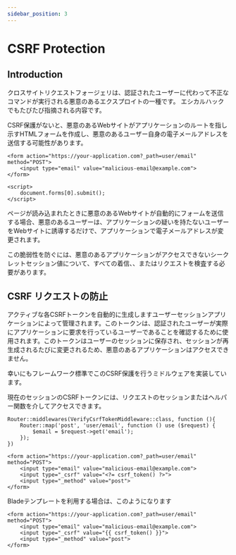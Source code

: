 ```yaml
---
sidebar_position: 3
---
```


# CSRF Protection

## Introduction
クロスサイトリクエストフォージェリは、認証されたユーザーに代わって不正なコマンドが実行される悪意のあるエクスプロイトの一種です。
エシカルハックでもたびたび指摘される内容です。

CSRF保護がないと、悪意のあるWebサイトがアプリケーションのルートを指し示すHTMLフォームを作成し、悪意のあるユーザー自身の電子メールアドレスを送信する可能性があります。
~~~
<form action="https://your-application.com?_path=user/email" method="POST">
    <input type="email" value="malicious-email@example.com">
</form>
 
<script>
    document.forms[0].submit();
</script>
~~~

ページが読み込まれたときに悪意のあるWebサイトが自動的にフォームを送信する場合、悪意のあるユーザーは、アプリケーションの疑いを持たないユーザーをWebサイトに誘導するだけで、アプリケーションで電子メールアドレスが変更されます。

この脆弱性を防ぐには、悪意のあるアプリケーションがアクセスできないシークレットセッション値について、すべての着信、、またはリクエストを検査する必要があります。

## CSRF リクエストの防止

アクティブな各CSRFトークンを自動的に生成しますユーザーセッションアプリケーションによって管理されます。このトークンは、認証されたユーザーが実際にアプリケーションに要求を行っているユーザーであることを確認するために使用されます。このトークンはユーザーのセッションに保存され、セッションが再生成されるたびに変更されるため、悪意のあるアプリケーションはアクセスできません。

幸いにもフレームワーク標準でこのCSRF保護を行うミドルウェアを実装しています。

現在のセッションのCSRFトークンには、リクエストのセッションまたはヘルパー関数を介してアクセスできます。

~~~
Router::middlewares(VerifyCsrfTokenMiddleware::class, function (){
    Router::map('post', 'user/email', function () use ($request) {
        $email = $request->get('email');
    });
})
~~~
~~~
<form action="https://your-application.com?_path=user/email" method="POST">
    <input type="email" value="malicious-email@example.com">
    <input type="_csrf" value="<?= csrf_token() ?>">
    <input type="_method" value="post">
</form>
~~~
Bladeテンプレートを利用する場合は、このようになります
~~~
<form action="https://your-application.com?_path=user/email" method="POST">
    <input type="email" value="malicious-email@example.com">
    <input type="_csrf" value="{{ csrf_token() }}">
    <input type="_method" value="post">
</form>
~~~

